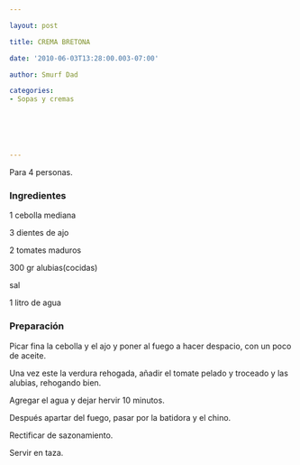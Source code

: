 ```yaml
---

layout: post

title: CREMA BRETONA

date: '2010-06-03T13:28:00.003-07:00'

author: Smurf Dad

categories:
- Sopas y cremas






---
```


Para 4 personas.

<h3>Ingredientes</h3>

1 cebolla mediana

3 dientes de ajo

2 tomates maduros

300 gr alubias(cocidas)

sal

1 litro de agua

<h3>Preparación</h3>

Picar fina la cebolla y el ajo y poner al fuego a hacer despacio, con un poco de aceite.

Una vez este la verdura rehogada, añadir el tomate pelado y troceado y las alubias, rehogando bien.

Agregar el agua y  dejar hervir 10 minutos.

Después apartar del fuego, pasar por la batidora y el chino.

Rectificar de sazonamiento.

Servir en taza.